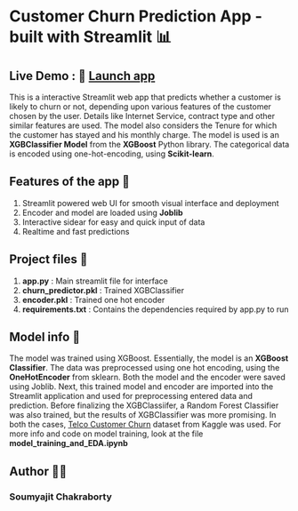 # Customer Churn Prediction App - built with Streamlit 📊
## Live Demo : 🚀 [Launch app](https://churn-prediction-soumyajit-chakraborty.streamlit.app/)
This is a interactive Streamlit web app that predicts whether a customer is likely to churn or not, depending upon various features of the customer chosen by the user. Details like Internet Service, contract type and other similar features are used. The model also considers the Tenure for which the customer has stayed and his monthly charge.
The model is used is an **XGBClassifier Model** from the **XGBoost** Python library. The categorical data is encoded using one-hot-encoding, using **Scikit-learn**.

## Features of the app 🌟
1. Streamlit powered web UI for smooth visual interface and deployment
2. Encoder and model are loaded using **Joblib**
3. Interactive sidear for easy and quick input of data
4. Realtime and fast predictions

## Project files 📂
1. **app.py** : Main streamlit file for interface
2. **churn_predictor.pkl** : Trained XGBClassifier
3. **encoder.pkl** : Trained one hot encoder
4. **requirements.txt** : Contains the dependencies required by app.py to run

## Model info 🧠
The model was trained using XGBoost. Essentially, the model is an **XGBoost Classifier**. The data was preprocessed using one hot encoding, using the **OneHotEncoder** from sklearn. Both the model and the encoder were saved using Joblib. Next, this trained model and encoder are imported into the Streamlit application and used for preprocessing entered data and prediction. Before finalizing the XGBClassiifer, a Random Forest Classifier was also trained, but the results of XGBClassifier was more promising.
In both the cases, [Telco Customer Churn](https://www.kaggle.com/datasets/blastchar/telco-customer-churn) dataset from Kaggle was used.
For more info and code on model training, look at the file **model_training_and_EDA.ipynb**

## Author 👨‍💻
### Soumyajit Chakraborty
